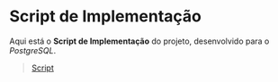 # Script de Implementação

Aqui está o **Script de Implementação** do projeto, desenvolvido para o *PostgreSQL*.

>[Script](./script.sql)